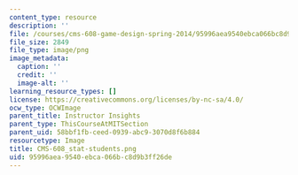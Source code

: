 ```yaml
---
content_type: resource
description: ''
file: /courses/cms-608-game-design-spring-2014/95996aea9540ebca066bc8d9b3ff26de_CMS-608_stat-students.png
file_size: 2849
file_type: image/png
image_metadata:
  caption: ''
  credit: ''
  image-alt: ''
learning_resource_types: []
license: https://creativecommons.org/licenses/by-nc-sa/4.0/
ocw_type: OCWImage
parent_title: Instructor Insights
parent_type: ThisCourseAtMITSection
parent_uid: 58bbf1fb-ceed-0939-abc9-3070d8f6b884
resourcetype: Image
title: CMS-608_stat-students.png
uid: 95996aea-9540-ebca-066b-c8d9b3ff26de
---
```

